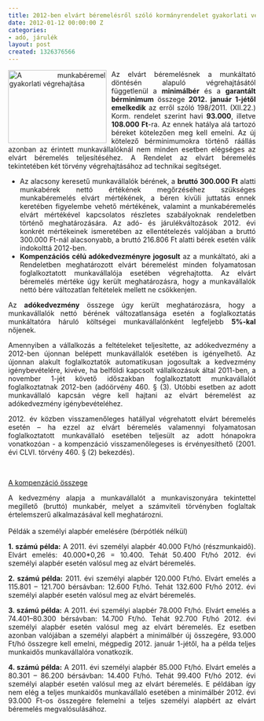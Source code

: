 ```yaml
---
title: 2012-ben elvárt béremelésről szóló kormányrendelet gyakorlati végrehajtása
date: 2012-01-12 00:00:00 Z
categories:
- adó, járulék
layout: post
created: 1326376566
---
```


<p style="text-align: justify;"><img src="http://www.goldconsulting.eu/sites/goldconsulting.eu/files/img/munkaber.jpg" alt="A munkabéremel gyakorlati végrehajtása" title="A munkabéremel gyakorlati végrehajtása" style="float: left; margin-right: 10px;" height="149" width="200">Az elvárt béremelésnek a munkáltató döntésén alapuló végrehajtásától függetlenül a <strong>minimálbér</strong> és a <strong>garantált bérminimum</strong> összege <strong>2012. január 1-jétől emelkedik</strong> az erről szóló 198/2011. (XII.22.) Korm. rendelet szerint havi <strong>93.000</strong>, illetve <strong>108.000 Ft</strong>-ra. Az ennek hatálya alá tartozó béreket kötelezően meg kell emelni. Az új kötelező bérminimumokra történő ráállás azonban az érintett munkavállalóknál nem minden esetben elégséges az elvárt béremelés teljesítéséhez. A Rendelet az elvárt béremelés tekintetében két törvény végrehajtásához ad technikai segítséget. <!--break--></p><ul style="text-align: justify;"><li>Az alacsony keresetű munkavállalók bérének, a <strong>bruttó 300.000 Ft</strong> alatti munkabérek nettó értékének megőrzéséhez szükséges munkabéremelés elvárt mértékének, a béren kívüli juttatás ennek keretében figyelembe vehető mértékének, valamint a munkabéremelés elvárt mértékével kapcsolatos részletes szabályoknak rendeletben történő meghatározására. Az adó- és járulékváltozások 2012. évi konkrét mértékeinek ismeretében az ellentételezés valójában a bruttó 300.000 Ft-nál alacsonyabb, a bruttó 216.806 Ft alatti bérek esetén válik indokolttá 2012-ben.</li><li><strong>Kompenzációs célú adókedvezményre jogosult</strong> az a munkáltató, aki a Rendeletben meghatározott elvárt béremelést minden folyamatosan foglalkoztatott munkavállalója esetében végrehajtotta. Az elvárt béremelés mértéke úgy került meghatározásra, hogy a munkavállalók nettó bére változatlan feltételek mellett ne csökkenjen.</li></ul><p style="text-align: justify;">Az <strong>adókedvezmény</strong> összege úgy került meghatározásra, hogy a munkavállalók nettó bérének változatlansága esetén a foglalkoztatás munkáltatóra háruló költségei munkavállalónként legfeljebb <strong>5%-kal</strong> nőjenek.</p><p style="text-align: justify;">Amennyiben a vállalkozás a feltételeket teljesítette, az adókedvezmény a 2012-ben újonnan belépett munkavállalók esetében is igényelhető. Az újonnan alakult foglalkoztatók automatikusan jogosultak a kedvezmény igénybevételére, kivéve, ha belföldi kapcsolt vállalkozásuk által 2011-ben, a november 1-jét követő időszakban foglalkoztatott munkavállalót foglalkoztatnak 2012-ben (adóörvény 460. § (3). Utóbbi esetben az adott munkavállaló kapcsán végre kell hajtani az elvárt béremelést az adókedvezmény igénybevételéhez.</p><p style="text-align: justify;">2012. év közben visszamenőleges hatállyal végrehatott elvárt béremelés esetén – ha ezzel az elvárt béremelés valamennyi folyamatosan foglalkoztatott munkavállaló esetében teljesült az adott hónapokra vonatkozóan - a kompenzáció visszamenőlegeses is érvényesíthető (2001. évi CLVI. törvény 460. § (2) bekezdés).</p><p style="text-align: justify;">&nbsp;</p><p style="text-align: justify;"><span style="text-decoration: underline;">A kompenzáció összege</span></p><p style="text-align: justify;">A kedvezmény alapja a munkavállalót a munkaviszonyára tekintettel megillető (bruttó) munkabér, melyet a számviteli törvényben foglaltak értelemszerű alkalmazásával kell meghatározni.<br><br>Példák a személyi alapbér emelésére (bérpótlék nélkül)</p><p style="text-align: justify;"><strong>1. számú példa:</strong> A 2011. évi személyi alapbér 40.000 Ft/hó (részmunkaidő). Elvárt emelés: 40.000*0,26 = 10.400. Tehát 50.400 Ft/hó 2012. évi személyi alapbér esetén valósul meg az elvárt béremelés.</p><p style="text-align: justify;"><strong>2. számú példa:</strong> 2011. évi személyi alapbér 120.000 Ft/hó. Elvárt emelés a 115.801 – 121.700 bérsávban: 12.600 Ft/hó. Tehát 132.600 Ft/hó 2012. évi személyi alapbér esetén valósul meg az elvárt béremelés.</p><p style="text-align: justify;"><strong>3. számú példa:</strong> A 2011. évi személyi alapbér 78.000 Ft/hó. Elvárt emelés a 74.401–80.300 bérsávban: 14.700 Ft/hó. Tehát 92.700 Ft/hó 2012. évi személyi alapbér esetén valósul meg az elvárt béremelés. Ez esetben azonban valójában a személyi alapbért a minimálbér új összegére, 93.000 Ft/hó összegre kell emelni, mégpedig 2012. január 1-jétől, ha a példa teljes munkaidős munkavállalóra vonatkozik.</p><p style="text-align: justify;"><strong>4. számú példa:</strong> A 2011. évi személyi alapbér 85.000 Ft/hó. Elvárt emelés a 80.301 – 86.200 bérsávban: 14.400 Ft/hó. Tehát 99.400 Ft/hó 2012. évi személyi alapbér esetén valósul meg az elvárt béremelés. E példában így nem elég a teljes munkaidős munkavállaló esetében a minimálbér 2012. évi 93.000 Ft-os összegére felemelni a teljes személyi alapbért az elvárt béremelés megvalósulásához.</p>
